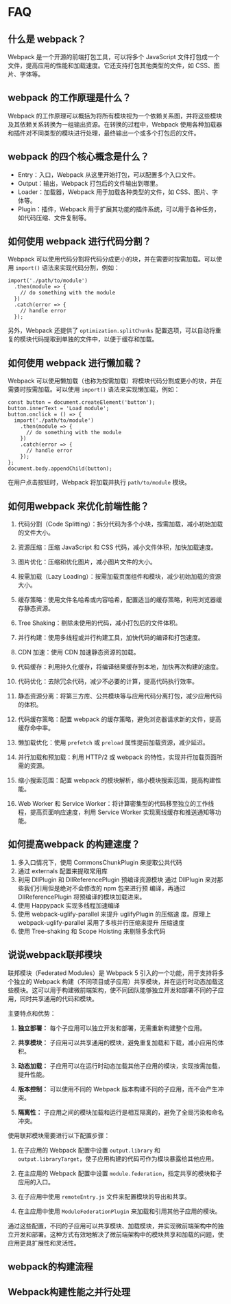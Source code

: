 # FAQ

## 什么是 webpack？

Webpack 是一个开源的前端打包工具，可以将多个 JavaScript 文件打包成一个文件，提高应用的性能和加载速度。它还支持打包其他类型的文件，如 CSS、图片、字体等。

## webpack 的工作原理是什么？

Webpack 的工作原理可以概括为将所有模块视为一个依赖关系图，并将这些模块及其依赖关系转换为一组输出资源。在转换的过程中，Webpack 使用各种加载器和插件对不同类型的模块进行处理，最终输出一个或多个打包后的文件。

## webpack 的四个核心概念是什么？

- Entry：入口，Webpack 从这里开始打包，可以配置多个入口文件。
- Output：输出，Webpack 打包后的文件输出到哪里。
- Loader：加载器，Webpack 用于加载各种类型的文件，如 CSS、图片、字体等。
- Plugin：插件，Webpack 用于扩展其功能的插件系统，可以用于各种任务，如代码压缩、文件复制等。

## 如何使用 webpack 进行代码分割？

Webpack 可以使用代码分割将代码分成更小的块，并在需要时按需加载。可以使用 `import()` 语法来实现代码分割，例如：

```
import('./path/to/module')
  .then(module => {
    // do something with the module
  })
  .catch(error => {
    // handle error
  });
```

另外，Webpack 还提供了 `optimization.splitChunks` 配置选项，可以自动将重复的模块代码提取到单独的文件中，以便于缓存和加载。

## 如何使用 webpack 进行懒加载？

Webpack 可以使用懒加载（也称为按需加载）将模块代码分割成更小的块，并在需要时按需加载。可以使用 `import()` 语法来实现懒加载，例如：

```
const button = document.createElement('button');
button.innerText = 'Load module';
button.onclick = () => {
  import('./path/to/module')
    .then(module => {
      // do something with the module
    })
    .catch(error => {
      // handle error
    });
};
document.body.appendChild(button);
```

在用户点击按钮时，Webpack 将加载并执行 `path/to/module` 模块。

## 如何⽤webpack 来优化前端性能？

1. 代码分割（Code Splitting）：拆分代码为多个小块，按需加载，减小初始加载的文件大小。

2. 资源压缩：压缩 JavaScript 和 CSS 代码，减小文件体积，加快加载速度。

3. 图片优化：压缩和优化图片，减小图片文件的大小。

4. 按需加载（Lazy Loading）：按需加载页面组件和模块，减少初始加载的资源大小。

5. 缓存策略：使用文件名哈希或内容哈希，配置适当的缓存策略，利用浏览器缓存静态资源。

6. Tree Shaking：剔除未使用的代码，减小打包后的文件体积。

7. 并行构建：使用多线程或并行构建工具，加快代码的编译和打包速度。

8. CDN 加速：使用 CDN 加速静态资源的加载。

9. 代码缓存：利用持久化缓存，将编译结果缓存到本地，加快再次构建的速度。

10. 代码优化：去除冗余代码，减少不必要的计算，提高代码执行效率。

11. 静态资源分离：将第三方库、公共模块等与应用代码分离打包，减少应用代码的体积。

12. 代码缓存策略：配置 webpack 的缓存策略，避免浏览器请求新的文件，提高缓存命中率。

13. 懒加载优化：使用 `prefetch` 或 `preload` 属性提前加载资源，减少延迟。

14. 并行加载和预加载：利用 HTTP/2 或 webpack 的特性，实现并行加载页面所需的资源。

15. 缩小搜索范围：配置 webpack 的模块解析，缩小模块搜索范围，提高构建性能。

16. Web Worker 和 Service Worker：将计算密集型的代码移至独立的工作线程，提高页面响应速度，利用 Service Worker 实现离线缓存和推送通知等功能。

## 如何提⾼webpack 的构建速度？

1. 多⼊⼝情况下，使⽤ CommonsChunkPlugin 来提取公共代码
2. 通过 externals 配置来提取常⽤库
3. 利⽤ DllPlugin 和 DllReferencePlugin 预编译资源模块 通过 DllPlugin 来对那些我们引⽤但是绝对不会修改的 npm 包来进⾏预 编译，再通过 DllReferencePlugin 将预编译的模块加载进来。
4. 使⽤ Happypack 实现多线程加速编译
5. 使⽤ webpack-uglify-parallel 来提升 uglifyPlugin 的压缩速 度。原理上 webpack-uglify-parallel 采⽤了多核并⾏压缩来提升 压缩速度
6. 使⽤ Tree-shaking 和 Scope Hoisting 来剔除多余代码

## 说说webpack联邦模块

联邦模块（Federated Modules）是 Webpack 5 引入的一个功能，用于支持将多个独立的 Webpack 构建（不同项目或子应用）共享模块，并在运行时动态加载这些模块。这可以用于构建微前端架构，使不同团队能够独立开发和部署不同的子应用，同时共享通用的代码和模块。

主要特点和优势：

1. **独立部署：** 每个子应用可以独立开发和部署，无需重新构建整个应用。

2. **共享模块：** 子应用可以共享通用的模块，避免重复加载和下载，减小应用的体积。

3. **动态加载：** 子应用可以在运行时动态加载其他子应用的模块，实现按需加载，提升性能。

4. **版本控制：** 可以使用不同的 Webpack 版本构建不同的子应用，而不会产生冲突。

5. **隔离性：** 子应用之间的模块加载和运行是相互隔离的，避免了全局污染和命名冲突。

使用联邦模块需要进行以下配置步骤：

1. 在子应用的 Webpack 配置中设置 `output.library` 和 `output.libraryTarget`，使子应用构建的代码可作为模块暴露给其他应用。

2. 在主应用的 Webpack 配置中设置 `module.federation`，指定共享的模块和子应用的入口。

3. 在子应用中使用 `remoteEntry.js` 文件来配置模块的导出和共享。

4. 在主应用中使用 `ModuleFederationPlugin` 来加载和引用其他子应用的模块。

通过这些配置，不同的子应用可以共享模块、加载模块，并实现微前端架构中的独立开发和部署。这种方式有效地解决了微前端架构中的模块共享和加载的问题，使应用更具扩展性和灵活性。

## webpack的构建流程

## Webpack构建性能之并行处理
